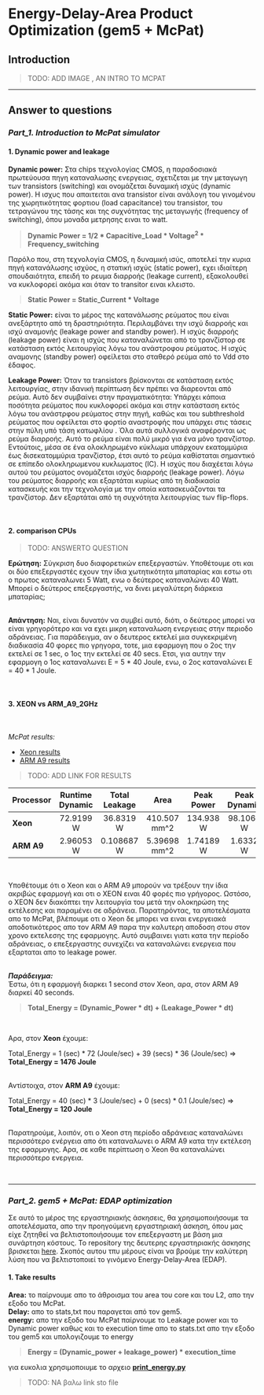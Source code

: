 # Energy-Delay-Area Product Optimization (gem5 + McPat) 

## Introduction

> TODO: ADD IMAGE , AN INTRO TO MCPAT
---

## Answer to questions

### _Part_1. Introduction to McPat simulator_

#### 1. Dynamic power and leakage

**Dynamic power:** Στα chips τεχνολογίας CMOS, η παραδοσιακά πρωτεύουσα πηγη καταναλωσης ενεργειας, σχετιζεται με την μεταγωγη των transistors  (switching) και ονομάζεται δυναμική ισχύς (dynamic power). Η ισχυς που απαιτειται ανα transistor είναι ανάλογη του γινομένου της χωρητικότητας φορτιου (load capacitance) του  transistor, του τετραγώνου της τάσης και της συχνότητας της μεταγωγής (frequency of switching), όπου μοναδα μετρησης ειναι το watt.

> **Dynamic Power = 1/2 * Capacitive_Load * Voltage<sup>2</sup>  * Frequency_switching**

Παρόλο που, στη τεχνολογία CMOS, η δυναμική ισύς, αποτελεί την κυρια πηγή κατανάλωσης ισχύος, η στατική ισχύς (static power), εχει ιδιαίτερη σπουδαιότητα, επειδή το ρευμα διαρροής (leakage current), εξακολουθεί να κυκλοφορεί ακόμα και όταν το transitor ειναι κλειστο.

> **Static Power = Static_Current * Voltage** 

**Static Power:** είναι το μέρος της κατανάλωσης ρεύματος που είναι ανεξάρτητο από τη δραστηριότητα. Περιλαμβάνει την ισχύ διαρροής και ισχύ αναμονής (leakage power and standby power). Η ισχύς διαρροής (leakage power) είναι η ισχύς που καταναλώνεται από το τρανζίστορ σε κατάσταση εκτός λειτουργίας λόγω του ανάστροφου ρεύματος. Η ισχύς αναμονης (standby power) οφείλεται στο σταθερό ρεύμα από το Vdd στο έδαφος. 

**Leakage Power:** Όταν τα transistors βρίσκονται σε κατάσταση εκτός λειτουργίας, στην ιδανική περίπτωση δεν πρέπει να διαρεονται από ρεύμα. Αυτό δεν συμβαίνει στην πραγματικότητα: Υπάρχει κάποια ποσότητα ρεύματος που κυκλοφορεί ακόμα και στην κατάσταση εκτός λόγω του ανάστρφου ρεύματος στην πηγή, καθώς και του subthreshold ρεύματος που οφείλεται στο φορτίο αναστροφής που υπάρχει στις τάσεις στην πύλη υπό τάση κατωφλίου . Όλα αυτά συλλογικά αναφέρονται ως ρεύμα διαρροής. Αυτό το ρεύμα είναι πολύ μικρό για ένα μόνο τρανζίστορ. Εντούτοις, μέσα σε ένα ολοκληρωμένο κύκλωμα υπάρχουν εκατομμύρια έως δισεκατομμύρια τρανζίστορ, έτσι αυτό το ρεύμα καθίσταται σημαντικό σε επίπεδο ολοκληρωμενου κυκλωματος (IC). Η ισχύς που διαχέεται λόγω αυτού του ρεύματος ονομάζεται ισχύς διαρροής (leakage power). Λόγω του ρεύματος διαρροής και εξαρτάται κυρίως από τη διαδικασία κατασκευής και την τεχνολογία με την οποία κατασκευάζονται τα τρανζίστορ. Δεν εξαρτάται από τη συχνότητα λειτουργίας των flip-flops.

<br/>

#### 2. comparison CPUs

> TODO: ANSWERTO QUESTION

**Ερώτηση:** Σύγκριση δυο διαφορετικών επεξεργαστών. Υποθέτουμε οτι και οι δύο επεξεργαστές εχουν την ίδια χωτητικότητα μπαταρίας και εστω οτι ο πρωτος καταναλωνει 5 Watt, ενω ο δεύτερος καταναλώνει 40 Watt. Μπορεί ο δεύτερος επεξεργαστής, να δινει μεγαλύτερη διάρκεια μπαταρίας; <br/><br/>

**Απάντηση:** Ναι, είναι δυνατόν να συμβεί αυτό, διότι, ο δεύτερος μπορεί να είναι γρηγορότερο και να εχει μικρη καταναλωση ενεργειας στην περιοδο αδράνειας. Για παράδειγμα, αν ο δευτερος εκτελεί μια συγκεκριμένη διαδικασία 40 φορες πιο γρηγορα, τοτε, μια εφαρμογη που ο 2ος την εκτελεί σε 1 sec, ο 1ος την εκτελεί σε 40 secs. Ετσι, για αυτην την εφαρμογη ο 1ος καταναλωνει Ε = 5 * 40 Joule, ενω, ο 2ος καταναλώνει Ε = 40 * 1 Joule.      








<br/>


#### 3. XEON vs ARM_A9_2GHz
<br/>

_McPat results:_ <br/> 
- [Xeon results]()
- [ARM A9 results]()

> TODO: ADD LINK FOR RESULTS

|Processor| Runtime Dynamic| Total Leakage  |     Area      |Peak Power  |Peak Dynamic|Subthreshold Leakage|Gate Leakage |
|:--------|:--------------:|:--------------:|:-------------:|:----------:|:----------:|:------------------:|:-----------:|
|**Xeon**  |   72.9199 W    |    36.8319 W   | 410.507 mm^2  | 134.938 W  | 98.1063 W  |    35.1632 W       | 1.66871 W   |
|**ARM A9**|   2.96053 W    |    0.108687 W  | 5.39698 mm^2  | 1.74189 W  |  1.6332 W  |    0.0523094 W     |  0.0563774 W|

<br/>

Υποθέτουμε ότι ο Xeon και o ARM Α9 μπορούν να τρέξουν την ίδια ακριβώς εφαρμογή και οτι ο XEON ειναι 40 φορές πιο γρήγορος.
Ωστόσο, ο XEON δεν διακόπτει την λειτουργία του μετά την ολοκηρώση της εκτέλεσης και παραμένει σε αδράνεια. Παρατηρόντας, τα αποτελέσματα απο το McPat, βλέπουμε οτι ο Xeon δε μπορει να ειναι ενεργειακά αποδοτικότερος απο τον ARM A9 παρα την καλυτερη αποδοση στου στον χρονο εκτελεσης της εφαρμογης. Αυτό συμβαινει γιατι κατα την περίοδο αδράνειας, ο επεξεργαστης συνεχίζει να καταναλώνει ενεργεια που εξαρταται απο το leakage power. <br/><br/>

***Παράδειγμα:*** <br/>
Έστω, ότι η εφαρμογή διαρκει 1 second στον Xeon, αρα, στον ARM A9 διαρκεί 40 seconds. <br/>
> **Total_Energy = (Dynamic_Power * dt) + (Leakage_Power * dt)**
<br/>

Αρα, στον **Xeon** έχουμε: <br>

Total_Energy = 1 (sec) * 72 (Joule/sec) + 39 (secs) * 36 (Joule/sec) => <br/>
**Total_Energy = 1476 Joule** <br/><br/>

Αντίστοιχα, στον **ARM A9** έχουμε: <br>

Total_Energy = 40 (sec) * 3 (Joule/sec) + 0 (secs) * 0.1 (Joule/sec) => <br/>
**Total_Energy = 120 Joule** <br/><br/>

Παρατηρούμε, λοιπόν, οτι ο Xeon στη περίοδο αδράνειας καταναλώνει περισσότερο ενέργεια απο ότι καταναλωνει ο ΑRM A9 κατα την εκτέλεση της εφαρμογης. Αρα, σε καθε περίπτωση ο Xeon θα καταναλώνει περισσότερο ενεργεια.  

<br/>

---

### _Part_2. gem5 + McPat: EDAP optimization_

Σε αυτό το μέρος της εργαστηριακής άσκησεις, θα χρησιμοποιήσουμε τα αποτελέσματα, απο την προηγούμενη εργαστηριακή άσκηση, όπου μας είχε ζητηθεί να βελτιστοποιήσουμε τον επεξεργαστη με βάση μια συνάρτηση κόστους. Το repository της δευτερης εργαστηριακής άσκησης βρισκεται [here](https://github.com/sportokalidis/Gem5_Design_Space_Exploration). Σκοπός αυτου τπυ μέρους είναι να βρούμε την καλύτερη λύση που να βελτιστοποιεί το γινόμενο Energy-Delay-Area (EDAP).

#### 1. Take results 
**Area:** το παίρνουμε απο το άθροισμα του area του core και του L2, απο την εξοδο του McPat.<br/>
**Delay:** απο τo stats,txt που παραγεται από τον gem5.<br/>
**energy:** απο την εξοδο του McPat παίρνουμε το Leakage power και το Dynamic power καθως και το execution time απο το stats.txt απο την εξοδο του gem5 και υπολογιζουμε το energy

> **Energy = (Dynamic_power + leakage_power) * execution_time**

για ευκολια χρησιμοποιυμε το αρχειο [**print_energy.py**]()

> TODO: ΝΑ βαλω link sto file









